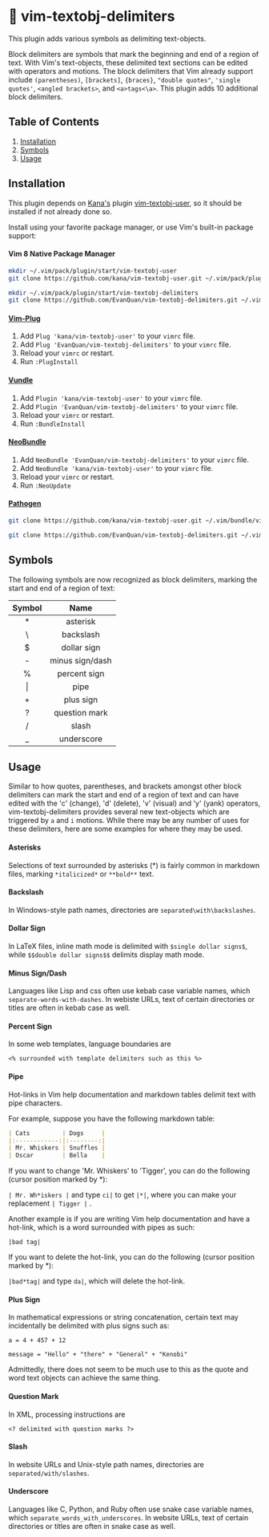# :sunrise_over_mountains: vim-textobj-delimiters

This plugin adds various symbols as delimiting text-objects.

Block delimiters are symbols that mark the beginning and end of a region of
text. With Vim's text-objects, these delimited text sections can be edited
with operators and motions. The block delimiters that Vim already support
include `(parentheses)`, `[brackets]`, `{braces}`, `"double quotes"`,
`'single quotes'`, `<angled brackets>`, and `<a>tags<\a>`. This plugin adds
10 additional block delimiters.

Table of Contents
-----------------
1. [Installation](#installation)
2. [Symbols](#symbols)
3. [Usage](#usage)

## Installation

This plugin depends on [Kana's](https://github.com/kana) plugin
[vim-textobj-user](https://github.com/kana/vim-textobj-user), so it should be
installed if not already done so.

Install using your favorite package manager, or use Vim's built-in package
support:

#### Vim 8 Native Package Manager

```bash
mkdir ~/.vim/pack/plugin/start/vim-textobj-user
git clone https://github.com/kana/vim-textobj-user.git ~/.vim/pack/plugin/start/vim-textobj-user

mkdir ~/.vim/pack/plugin/start/vim-textobj-delimiters
git clone https://github.com/EvanQuan/vim-textobj-delimiters.git ~/.vim/pack/plugin/start/vim-textobj-delimiters
```

#### [Vim-Plug](https://github.com/junegunn/vim-plug)

1. Add `Plug 'kana/vim-textobj-user'` to your `vimrc` file.
2. Add `Plug 'EvanQuan/vim-textobj-delimiters'` to your `vimrc` file.
3. Reload your `vimrc` or restart.
4. Run `:PlugInstall`

#### [Vundle](https://github.com/VundleVim/Vundle.vim)

1. Add `Plugin 'kana/vim-textobj-user'` to your `vimrc` file.
2. Add `Plugin 'EvanQuan/vim-textobj-delimiters'` to your `vimrc` file.
3. Reload your `vimrc` or restart.
4. Run `:BundleInstall`

#### [NeoBundle](https://github.com/Shougo/neobundle.vim)

1. Add `NeoBundle 'EvanQuan/vim-textobj-delimiters'` to your `vimrc` file.
2. Add `NeoBundle 'kana/vim-textobj-user'` to your `vimrc` file.
3. Reload your `vimrc` or restart.
4. Run `:NeoUpdate`

#### [Pathogen](https://github.com/tpope/vim-pathogen)

```bash
git clone https://github.com/kana/vim-textobj-user.git ~/.vim/bundle/vim-textobj-user

git clone https://github.com/EvanQuan/vim-textobj-delimiters.git ~/.vim/bundle/vim-textobj-delimiters
```

## Symbols

The following symbols are now recognized as block delimiters, marking the
start and end of a region of text:

| Symbol | Name            |
|:------:|:---------------:|
| *      | asterisk        |
| \      | backslash       |
| $      | dollar sign     |
| -      | minus sign/dash |
| %      | percent sign    |
| \|     | pipe            |
| +      | plus sign       |
| ?      | question mark   |
| /      | slash           |
| _      | underscore      |

## Usage

Similar to how quotes, parentheses, and brackets amongst other block
delimiters can mark the start and end of a region of text and can have edited
with the 'c' (change), 'd' (delete), 'v' (visual) and 'y' (yank) operators,
vim-textobj-delimiters provides several new text-objects which are triggered
by `a` and `i` motions. While there may be any number of uses for these
delimiters, here are some examples for where they may be used.

#### Asterisks

Selections of text surrounded by asterisks (\*) is fairly common in markdown
files, marking `*italicized*` or `**bold**` text.

#### Backslash

In Windows-style path names, directories are `separated\with\backslashes`.

#### Dollar Sign

In LaTeX files, inline math mode is delimited with `$single dollar signs$`,
while `$$double dollar signs$$` delimits display math mode.

#### Minus Sign/Dash

Languages like Lisp and css often use kebab case variable names, which
`separate-words-with-dashes`. In webiste URLs, text of certain directories or
titles are often in kebab case as well.

#### Percent Sign

In some web templates, language boundaries are

```
<% surrounded with template delimiters such as this %>
```

#### Pipe

Hot-links in Vim help documentation and markdown tables delimit text with
pipe characters.

For example, suppose you have the following markdown table:

```markdown
| Cats         | Dogs     |
|:------------:|:--------:|
| Mr. Whiskers | Snuffles |
| Oscar        | Bella    |
```
If you want to change 'Mr. Whiskers' to 'Tigger', you can do the following
(cursor position marked by \*):

`| Mr. Wh*iskers |` and type `ci|` to get `|*|`, where you can make your
replacement `| Tigger |` .

Another example is if you are writing Vim help documentation and have
a hot-link, which is a word surrounded with pipes as such:

```
|bad tag|
```

If you want to delete the hot-link, you can do the following (cursor position
marked by \*):

`|bad*tag|` and type `da|`, which will delete the hot-link.

#### Plus Sign

In mathematical expressions or string concatenation, certain text may
incidentally be delimited with plus signs such as:

```
a = 4 + 457 + 12

message = "Hello" + "there" + "General" + "Kenobi"
```

Admittedly, there does not seem to be much use to this as the quote and
word text objects can achieve the same thing.

#### Question Mark

In XML, processing instructions are
```
<? delimited with question marks ?>
```

#### Slash

In website URLs and Unix-style path names, directories are
`separated/with/slashes`.

#### Underscore

Languages like C, Python, and Ruby often use snake case variable names, which
`separate_words_with_underscores`. In website URLs, text of certain
directories or titles are often in snake case as well.
